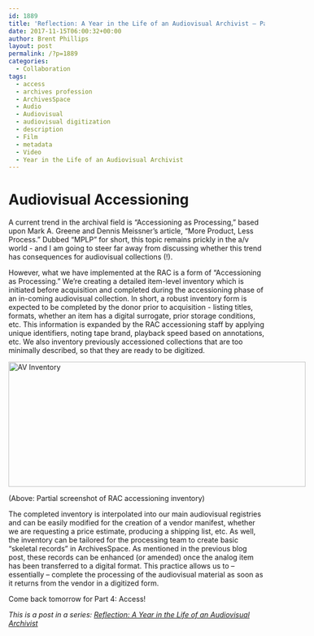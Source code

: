 ```yaml
---
id: 1889
title: 'Reflection: A Year in the Life of an Audiovisual Archivist – Part 3'
date: 2017-11-15T06:00:32+00:00
author: Brent Phillips
layout: post
permalink: /?p=1889
categories:
  - Collaboration
tags:
  - access
  - archives profession
  - ArchivesSpace
  - Audio
  - Audiovisual
  - audiovisual digitization
  - description
  - Film
  - metadata
  - Video
  - Year in the Life of an Audiovisual Archivist
---
```

# Audiovisual Accessioning

A current trend in the archival field is “Accessioning as Processing,” based upon Mark A. Greene and Dennis Meissner’s article, “More Product, Less Process.” Dubbed “MPLP” for short, this topic remains prickly in the a/v world - and I am going to steer far away from discussing whether this trend has consequences for audiovisual collections (!).

<!--more-->



However, what we have implemented at the RAC is a form of “Accessioning as Processing.” We’re creating a detailed item-level inventory which is initiated before acquisition and completed during the accessioning phase of an in-coming audiovisual collection. In short, a robust inventory form is expected to be completed by the donor prior to acquisition - listing titles, formats, whether an item has a digital surrogate, prior storage conditions, etc. This information is expanded by the RAC accessioning staff by applying unique identifiers, noting tape brand, playback speed based on annotations, etc. We also inventory previously accessioned collections that are too minimally described, so that they are ready to be digitized.

<div id="attachment_1886" style="width: 594px" class="wp-caption aligncenter">
  <a href="http://blog.rockarch.org/wp-content/uploads/2017/11/Inventory.jpg"><img class="wp-image-1886 size-large" src="http://blog.rockarch.org/wp-content/uploads/2017/11/Inventory-1024x432.jpg" alt="AV Inventory" width="584" height="246" srcset="http://blog.rockarch.org/wp-content/uploads/2017/11/Inventory-1024x432.jpg 1024w, http://blog.rockarch.org/wp-content/uploads/2017/11/Inventory-300x127.jpg 300w, http://blog.rockarch.org/wp-content/uploads/2017/11/Inventory-768x324.jpg 768w, http://blog.rockarch.org/wp-content/uploads/2017/11/Inventory-500x211.jpg 500w" sizes="(max-width: 584px) 100vw, 584px" /></a>

  <p class="wp-caption-text">
    (Above: Partial screenshot of RAC accessioning inventory)
  </p>
</div>

The completed inventory is interpolated into our main audiovisual registries and can be easily modified for the creation of a vendor manifest, whether we are requesting a price estimate, producing a shipping list, etc. As well, the inventory can be tailored for the processing team to create basic “skeletal records” in ArchivesSpace. As mentioned in the previous blog post, these records can be enhanced (or amended) once the analog item has been transferred to a digital format. This practice allows us to – essentially – complete the processing of the audiovisual material as soon as it returns from the vendor in a digitized form.

Come back tomorrow for Part 4: Access!

_This is a post in a series: [Reflection: A Year in the Life of an Audiovisual Archivist](http://blog.rockarch.org/?tag=year-in-the-life-of-an-audiovisual-archivist)_
